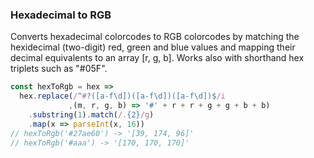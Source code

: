 ### Hexadecimal to RGB

Converts hexadecimal colorcodes to RGB colorcodes by matching the hexidecimal (two-digit) red, green and blue values and 
mapping their decimal equivalents to an array [r, g, b]. Works also with shorthand hex triplets such as "#05F".

```js
const hexToRgb = hex =>
  hex.replace(/^#?([a-f\d])([a-f\d])([a-f\d])$/i
             ,(m, r, g, b) => '#' + r + r + g + g + b + b)
    .substring(1).match(/.{2}/g)
    .map(x => parseInt(x, 16))
// hexToRgb('#27ae60') -> '[39, 174, 96]'
// hexToRgb('#aaa') -> '[170, 170, 170]'
```

